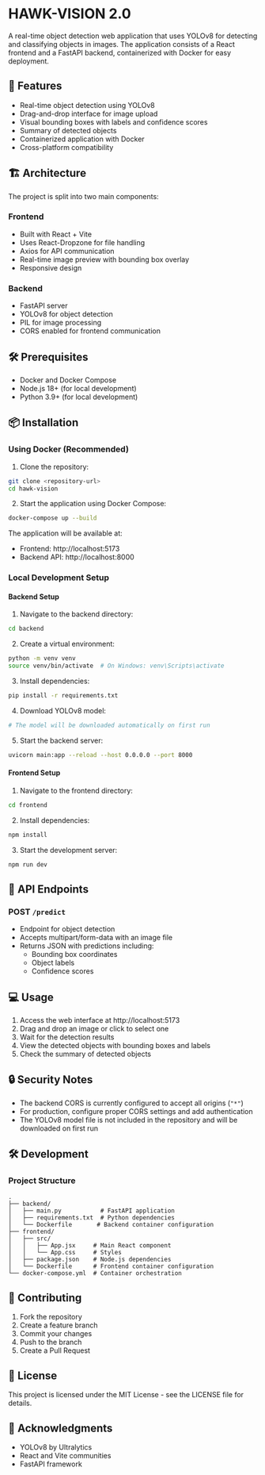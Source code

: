 # HAWK-VISION 2.0

A real-time object detection web application that uses YOLOv8 for detecting and classifying objects in images. The application consists of a React frontend and a FastAPI backend, containerized with Docker for easy deployment.

## 🚀 Features

- Real-time object detection using YOLOv8
- Drag-and-drop interface for image upload
- Visual bounding boxes with labels and confidence scores
- Summary of detected objects
- Containerized application with Docker
- Cross-platform compatibility

## 🏗️ Architecture

The project is split into two main components:

### Frontend
- Built with React + Vite
- Uses React-Dropzone for file handling
- Axios for API communication
- Real-time image preview with bounding box overlay
- Responsive design

### Backend
- FastAPI server
- YOLOv8 for object detection
- PIL for image processing
- CORS enabled for frontend communication

## 🛠️ Prerequisites

- Docker and Docker Compose
- Node.js 18+ (for local development)
- Python 3.9+ (for local development)

## 📦 Installation

### Using Docker (Recommended)

1. Clone the repository:
```bash
git clone <repository-url>
cd hawk-vision
```

2. Start the application using Docker Compose:
```bash
docker-compose up --build
```

The application will be available at:
- Frontend: http://localhost:5173
- Backend API: http://localhost:8000

### Local Development Setup

#### Backend Setup
1. Navigate to the backend directory:
```bash
cd backend
```

2. Create a virtual environment:
```bash
python -m venv venv
source venv/bin/activate  # On Windows: venv\Scripts\activate
```

3. Install dependencies:
```bash
pip install -r requirements.txt
```

4. Download YOLOv8 model:
```bash
# The model will be downloaded automatically on first run
```

5. Start the backend server:
```bash
uvicorn main:app --reload --host 0.0.0.0 --port 8000
```

#### Frontend Setup
1. Navigate to the frontend directory:
```bash
cd frontend
```

2. Install dependencies:
```bash
npm install
```

3. Start the development server:
```bash
npm run dev
```

## 🔧 API Endpoints

### POST `/predict`
- Endpoint for object detection
- Accepts multipart/form-data with an image file
- Returns JSON with predictions including:
  - Bounding box coordinates
  - Object labels
  - Confidence scores

## 💻 Usage

1. Access the web interface at http://localhost:5173
2. Drag and drop an image or click to select one
3. Wait for the detection results
4. View the detected objects with bounding boxes and labels
5. Check the summary of detected objects

## 🔒 Security Notes

- The backend CORS is currently configured to accept all origins (`"*"`)
- For production, configure proper CORS settings and add authentication
- The YOLOv8 model file is not included in the repository and will be downloaded on first run

## 🛠️ Development

### Project Structure
```
.
├── backend/
│   ├── main.py           # FastAPI application
│   ├── requirements.txt  # Python dependencies
│   └── Dockerfile       # Backend container configuration
├── frontend/
│   ├── src/
│   │   ├── App.jsx     # Main React component
│   │   └── App.css     # Styles
│   ├── package.json    # Node.js dependencies
│   └── Dockerfile      # Frontend container configuration
└── docker-compose.yml  # Container orchestration
```

## 🤝 Contributing

1. Fork the repository
2. Create a feature branch
3. Commit your changes
4. Push to the branch
5. Create a Pull Request

## 📝 License

This project is licensed under the MIT License - see the LICENSE file for details.

## 🙏 Acknowledgments

- YOLOv8 by Ultralytics
- React and Vite communities
- FastAPI framework